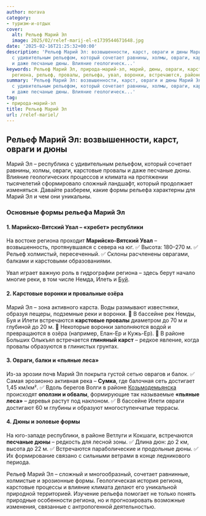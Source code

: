 ```yaml
---
author: morava
category:
- туризм-и-отдых
cover:
  alt: Рельеф Марий Эл
  image: 2025/02/relef-marij-el-e1739544671648.jpg
date: '2025-02-16T21:25:32+00:00'
description: 'Рельеф Марий Эл: возвышенности, карст, овраги и дюны Марий Эл – республика
  с удивительным рельефом, который сочетает равнины, холмы, овраги, карстовые провалы
  и даже песчаные дюны. Влияние геологическ...'
keywords: Рельеф Марий Эл, природа-марий-эл, марий, дюны, овраги, карстовые, формы,
  региона, рельеф, провалы, рельефа, увал, воронки, встречаются, районе, карст, который
summary: 'Рельеф Марий Эл: возвышенности, карст, овраги и дюны Марий Эл – республика
  с удивительным рельефом, который сочетает равнины, холмы, овраги, карстовые провалы
  и даже песчаные дюны. Влияние геологическ...'
tag:
- природа-марий-эл
title: Рельеф Марий Эл
url: /relef-mariel/
---
```


## **Рельеф Марий Эл: возвышенности, карст, овраги и дюны**

Марий Эл – республика с удивительным рельефом, который сочетает равнины, холмы, овраги, карстовые провалы и даже песчаные дюны. Влияние геологических процессов и климата на протяжении тысячелетий сформировало сложный ландшафт, который продолжает изменяться. Давайте разберем, какие формы рельефа характерны для Марий Эл и чем они уникальны.

### **Основные формы рельефа Марий Эл**

#### **1\. Марийско-Вятский Увал – «хребет» республики**

На востоке региона проходит **Марийско-Вятский Увал** – возвышенность, протянувшаяся с севера на юг.
✅ Высота: 180–270 м.
✅ Рельеф холмистый, пересеченный.
✅ Склоны расчленены оврагами, балками и карстовыми образованиями.

Увал играет важную роль в гидрографии региона – здесь берут начало многие реки, в том числе Немда, Илеть и [Буй](/buj/).

#### **2\. Карстовые воронки и провальные озёра**

Марий Эл – зона активного карста. Воды размывают известняки, образуя пещеры, подземные реки и воронки.
🔹 В бассейне рек Немды, Буя и Илети встречаются **карстовые провалы** диаметром до 70 м и глубиной до 20 м.
🔹 Некоторые воронки заполняются водой и превращаются в озёра (например, Елан-Ер и Кужь-Ер).
🔹 В районе Больших Олыкъял встречается **глиняный карст** – редкое явление, когда провалы образуются в глинистых грунтах.

#### **3\. Овраги, балки и «пьяные леса»**

Из-за эрозии почв Марий Эл покрыта густой сетью оврагов и балок.
✅ Самая эрозионно активная река – **Сумка**, где балочная сеть достигает 1,45 км/км².
✅ Вдоль берегов Волги в районе [Козьмодемьянска](/kozmodemyansk/) происходят **оползни и обвалы**, формирующие так называемые **«пьяные леса»** – деревья растут под наклоном.
✅ В бассейне Илети овраги достигают 60 м глубины и образуют многоступенчатые террасы.

#### **4\. Дюны и эоловые формы**

На юго-западе республики, в районе Ветлуги и Кокшаги, встречаются **песчаные дюны** – редкость для лесной зоны.
✅ Длина дюн: до 2 км, высота до 22 м.
✅ Встречаются параболические и продольные дюны.
✅ Их формирование связано с сильными ветрами в конце ледникового периода.

Рельеф Марий Эл – сложный и многообразный, сочетает равнинные, холмистые и эрозионные формы. Геологическая история региона, карстовые процессы и влияние климата делают его уникальной природной территорией. Изучение рельефа помогает не только понять природные особенности региона, но и прогнозировать возможные изменения, связанные с антропогенной деятельностью.